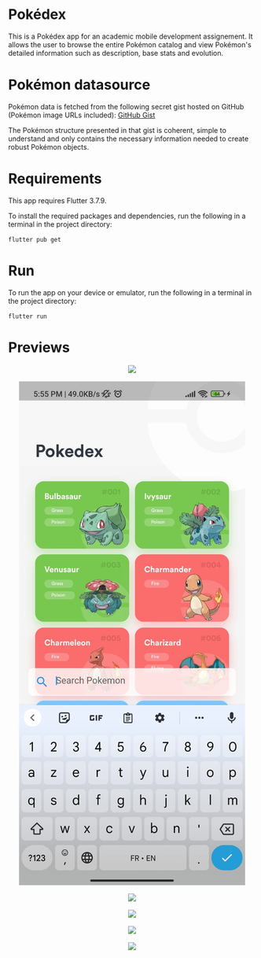# Pokédex

This is a Pokédex app for an academic mobile development assignement. It allows the user to browse the entire Pokémon catalog and view Pokémon's detailed information such as description, base stats and evolution.

# Pokémon datasource

Pokémon data is fetched from the following secret gist hosted on GitHub (Pokémon image URLs included):
[GitHub Gist](https://gist.githubusercontent.com/Bajmo/2bf95624ef71c2d91b6938b81549b5b1/raw/11369e94ca36a9235cc452e606ca62e5d040fff1/pokemons.json)

The Pokémon structure presented in that gist is coherent, simple to understand and only contains the necessary information needed to create robust Pokémon objects.

# Requirements

This app requires Flutter 3.7.9.

To install the required packages and dependencies, run the following in a terminal in the project directory:

```
flutter pub get
```

# Run

To run the app on your device or emulator, run the following in a terminal in the project directory:

```
flutter run
```

# Previews

<p align="center">
  <img src="https://github.com/Bajmo/Pokedex/blob/master/assignement/Pokémon%20grid.jpeg?raw=true">
</p>
<p align="center">
  <img src="https://github.com/Bajmo/Pokedex/blob/master/assignement/Search%20bar.jpeg?raw=true">
</p>
<p align="center">
  <img src="https://github.com/Bajmo/Pokedex/blob/master/assignement/Pokémon%20detail.jpeg?raw=true">
</p>
<p align="center">
  <img src="https://github.com/Bajmo/Pokedex/blob/master/assignement/Pokémon%20detail%20-%20About.jpeg?raw=true">
</p>
<p align="center">
  <img src="https://github.com/Bajmo/Pokedex/blob/master/assignement/Pokémon%20detail%20-%20Stats.jpeg?raw=true">
</p>
<p align="center">
  <img src="https://github.com/Bajmo/Pokedex/blob/master/assignement/Pokémon%20detail%20-%20Evolution.jpeg?raw=true">
</p>
